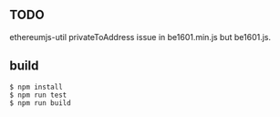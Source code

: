 ## TODO

ethereumjs-util privateToAddress issue in be1601.min.js but be1601.js. 

## build

```
$ npm install
$ npm run test
$ npm run build
```
